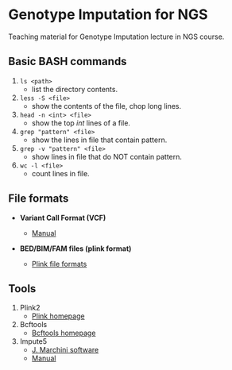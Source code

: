 # Genotype Imputation for NGS
Teaching material for Genotype Imputation lecture in NGS course.

## Basic **BASH** commands
1. `ls <path>` 
    * list the directory contents.
2. `less -S <file>` 
    * show the contents of the file, chop long lines.
3. `head -n <int> <file>` 
    * show the top *int* lines of a file.
4. `grep "pattern" <file>` 
    * show the lines in file that contain pattern.
5. `grep -v "pattern" <file>`
    * show lines in file that do NOT contain pattern.
6. `wc -l <file>` 
    * count lines in file.

## File formats
* **Variant Call Format (VCF)**
    * [Manual](https://samtools.github.io/hts-specs/VCFv4.2.pdf)

* **BED/BIM/FAM files (plink format)**
    * [Plink file formats](https://www.cog-genomics.org/plink/1.9/formats)

## Tools
1. Plink2
    * [Plink homepage](https://www.cog-genomics.org/plink/)
2. Bcftools
    * [Bcftools homepage](https://samtools.github.io/bcftools/bcftools.html)
3. Impute5
    * [J. Marchini software](https://jmarchini.org/software/)
    * [Manual](SupplementaryMaterial/Impute5_manual.pdf)